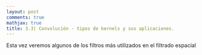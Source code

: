 ```yaml
---
layout: post
comments: true
mathjax: true
title: 3.3| Convolución - tipos de kernels y sus aplicaciones.
--- 
```


Esta vez veremos algunos de los filtros más utilizados en el filtrado espacial
